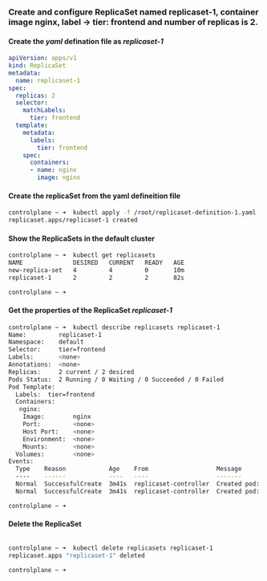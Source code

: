 ### Create and configure **ReplicaSet** named replicaset-1, container image nginx, label -> tier: frontend and number of replicas is 2.

#### Create the *yaml* defination file as *replicaset-1* 

```yaml
apiVersion: apps/v1
kind: ReplicaSet
metadata:
  name: replicaset-1
spec:
  replicas: 2
  selector:
    matchLabels:
      tier: frontend
  template:
    metadata:
      labels:
        tier: frontend
    spec:
      containers:
      - name: nginx
        image: nginx
```

#### Create the replicaSet from the yaml defineition file

```bash
controlplane ~ ➜  kubectl apply -f /root/replicaset-definition-1.yaml 
replicaset.apps/replicaset-1 created
```

#### Show the ReplicaSets in the default cluster
```bash
controlplane ~ ➜  kubectl get replicasets
NAME              DESIRED   CURRENT   READY   AGE
new-replica-set   4         4         0       10m
replicaset-1      2         2         2       82s

controlplane ~ ➜  
```

#### Get the properties of the ReplicaSet *replicaset-1*

```bash
controlplane ~ ➜  kubectl describe replicasets replicaset-1
Name:         replicaset-1
Namespace:    default
Selector:     tier=frontend
Labels:       <none>
Annotations:  <none>
Replicas:     2 current / 2 desired
Pods Status:  2 Running / 0 Waiting / 0 Succeeded / 0 Failed
Pod Template:
  Labels:  tier=frontend
  Containers:
   nginx:
    Image:        nginx
    Port:         <none>
    Host Port:    <none>
    Environment:  <none>
    Mounts:       <none>
  Volumes:        <none>
Events:
  Type    Reason            Age    From                   Message
  ----    ------            ----   ----                   -------
  Normal  SuccessfulCreate  3m41s  replicaset-controller  Created pod: replicaset-1-ds4st
  Normal  SuccessfulCreate  3m41s  replicaset-controller  Created pod: replicaset-1-wmmlb

controlplane ~ ➜  
```

#### Delete the ReplicaSet

```bash

controlplane ~ ➜  kubectl delete replicasets replicaset-1
replicaset.apps "replicaset-1" deleted

controlplane ~ ➜  
```